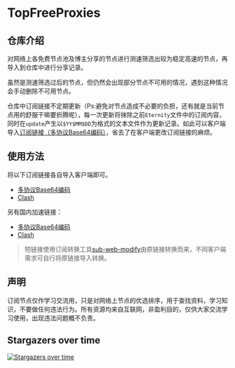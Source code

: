 # TopFreeProxies

## 仓库介绍

对网络上各免费节点池及博主分享的节点进行测速筛选出较为稳定高速的节点，再导入到仓库中进行分享记录。

虽然是测速筛选过后的节点，但仍然会出现部分节点不可用的情况，遇到这种情况会手动删除不可用节点。

仓库中订阅链接不定期更新（Ps:避免对节点造成不必要的负担，还有就是当前节点用的舒服干嘛要折腾呢），每一次更新将抹除之前`Eternity`文件中的订阅内容，同时在`update`产生以`$YY$MM$DD`为格式的文本文件作为更新记录。如此可以客户端导入[订阅链接（多协议Base64编码）](https://raw.githubusercontent.com/alanbobs999/TopFreeProxies/main/Eternity)，省去了在客户端更改订阅链接的麻烦。

## 使用方法

将以下订阅链接各自导入客户端即可。

- [多协议Base64编码](https://raw.githubusercontent.com/alanbobs999/TopFreeProxies/main/Eternity)
- [Clash](https://suo.yt/uUCeAUB)

另有国内加速链接：

- [多协议Base64编码](https://raw.fastgit.org/alanbobs999/TopFreeProxies/main/Eternity)
- [Clash](https://suo.yt/ZwIg2Sg)

>短链接使用订阅转换工具[sub-web-modify](https://sub.v1.mk/)由原链接转换而来，不同客户端需求可自行将原链接导入转换。

## 声明

订阅节点仅作学习交流用，只是对网络上节点的优选排序，用于查找资料，学习知识，不要做任何违法行为。所有资源均来自互联网，非盈利目的，仅供大家交流学习使用，出现违法问题概不负责。

## Stargazers over time

[![Stargazers over time](https://starchart.cc/alanbobs999/TopFreeProxies.svg)](https://starchart.cc/alanbobs999/TopFreeProxies)
